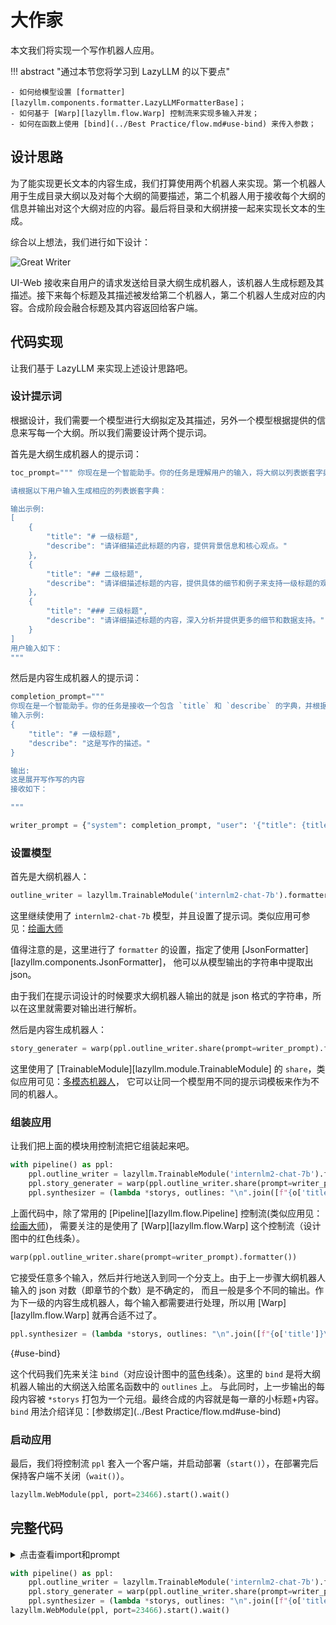 # 大作家

本文我们将实现一个写作机器人应用。

!!! abstract "通过本节您将学习到 LazyLLM 的以下要点"

    - 如何给模型设置 [formatter][lazyllm.components.formatter.LazyLLMFormatterBase]；
    - 如何基于 [Warp][lazyllm.flow.Warp] 控制流来实现多输入并发；
    - 如何在函数上使用 [bind](../Best Practice/flow.md#use-bind) 来传入参数；

## 设计思路

为了能实现更长文本的内容生成，我们打算使用两个机器人来实现。第一个机器人用于生成目录大纲以及对每个大纲的简要描述，第二个机器人用于接收每个大纲的信息并输出对这个大纲对应的内容。最后将目录和大纲拼接一起来实现长文本的生成。

综合以上想法，我们进行如下设计：

![Great Writer](../assets/4_great_writer.svg)

UI-Web 接收来自用户的请求发送给目录大纲生成机器人，该机器人生成标题及其描述。接下来每个标题及其描述被发给第二个机器人，第二个机器人生成对应的内容。合成阶段会融合标题及其内容返回给客户端。

## 代码实现

让我们基于 LazyLLM 来实现上述设计思路吧。

### 设计提示词

根据设计，我们需要一个模型进行大纲拟定及其描述，另外一个模型根据提供的信息来写每一个大纲。所以我们需要设计两个提示词。

首先是大纲生成机器人的提示词：

```python
toc_prompt=""" 你现在是一个智能助手。你的任务是理解用户的输入，将大纲以列表嵌套字典的列表。每个字典包含一个 `title` 和 `describe`，其中 `title` 中需要用Markdown格式标清层级，`describe` `describe` 是对该段的描述和写作指导。

请根据以下用户输入生成相应的列表嵌套字典：

输出示例:
[
    {
        "title": "# 一级标题",
        "describe": "请详细描述此标题的内容，提供背景信息和核心观点。"
    },
    {
        "title": "## 二级标题",
        "describe": "请详细描述标题的内容，提供具体的细节和例子来支持一级标题的观点。"
    },
    {
        "title": "### 三级标题",
        "describe": "请详细描述标题的内容，深入分析并提供更多的细节和数据支持。"
    }
]
用户输入如下：
"""
```

然后是内容生成机器人的提示词：

``` python
completion_prompt="""
你现在是一个智能助手。你的任务是接收一个包含 `title` 和 `describe` 的字典，并根据 `describe` 中的指导展开写作
输入示例:
{
    "title": "# 一级标题",
    "describe": "这是写作的描述。"
}

输出:
这是展开写作写的内容
接收如下：

"""

writer_prompt = {"system": completion_prompt, "user": '{"title": {title}, "describe": {describe}}'}
```

### 设置模型

首先是大纲机器人：

```python
outline_writer = lazyllm.TrainableModule('internlm2-chat-7b').formatter(JsonFormatter()).prompt(toc_prompt)
```

这里继续使用了 `internlm2-chat-7b` 模型，并且设置了提示词。类似应用可参见：[绘画大师](painting_master.md#use-prompt)

值得注意的是，这里进行了 `formatter` 的设置，指定了使用 [JsonFormatter][lazyllm.components.JsonFormatter]， 他可以从模型输出的字符串中提取出 json。

由于我们在提示词设计的时候要求大纲机器人输出的就是 json 格式的字符串，所以在这里就需要对输出进行解析。

然后是内容生成机器人：

```python
story_generater = warp(ppl.outline_writer.share(prompt=writer_prompt).formatter())
```

这里使用了 [TrainableModule][lazyllm.module.TrainableModule] 的 `share`，类似应用可见：[多模态机器人](multimodal_robot.md#use_share)，
它可以让同一个模型用不同的提示词模板来作为不同的机器人。

### 组装应用

让我们把上面的模块用控制流把它组装起来吧。

```python
with pipeline() as ppl:
    ppl.outline_writer = lazyllm.TrainableModule('internlm2-chat-7b').formatter(JsonFormatter()).prompt(toc_prompt)
    ppl.story_generater = warp(ppl.outline_writer.share(prompt=writer_prompt).formatter())
    ppl.synthesizer = (lambda *storys, outlines: "\n".join([f"{o['title']}\n{s}" for s, o in zip(storys, outlines)])) | bind(outlines=ppl.output('outline_writer'))
```

上面代码中，除了常用的 [Pipeline][lazyllm.flow.Pipeline] 控制流(类似应用见：[绘画大师](painting_master.md#use-pipeline))，
需要关注的是使用了 [Warp][lazyllm.flow.Warp] 这个控制流（设计图中的红色线条）。

```python
warp(ppl.outline_writer.share(prompt=writer_prompt).formatter())
```

它接受任意多个输入，然后并行地送入到同一个分支上。由于上一步骤大纲机器人输入的 json 对数（即章节的个数）是不确定的，
而且一般是多个不同的输出。作为下一级的内容生成机器人，每个输入都需要进行处理，所以用 [Warp][lazyllm.flow.Warp] 就再合适不过了。

```python
ppl.synthesizer = (lambda *storys, outlines: "\n".join([f"{o['title']}\n{s}" for s, o in zip(storys, outlines)])) | bind(outlines=ppl.output('outline_writer'))
```

[](){#use-bind}

这个代码我们先来关注 `bind`（对应设计图中的蓝色线条）。这里的 `bind` 是将大纲机器人输出的大纲送入给匿名函数中的 `outlines` 上。
与此同时，上一步输出的每段内容被 `*storys` 打包为一个元组。最终合成的内容就是每一章的小标题+内容。 `bind` 用法介绍详见：[参数绑定](../Best Practice/flow.md#use-bind)

### 启动应用

最后，我们将控制流 `ppl` 套入一个客户端，并启动部署（`start()`），在部署完后保持客户端不关闭（`wait()`）。

```python
lazyllm.WebModule(ppl, port=23466).start().wait()
```

## 完整代码

<details>
<summary>点击查看import和prompt</summary>

```python
import lazyllm
from lazyllm import pipeline, warp, bind
from lazyllm.components.formatter import JsonFormatter

toc_prompt=""" 你现在是一个智能助手。你的任务是理解用户的输入，将大纲以列表嵌套字典的列表。每个字典包含一个 `title` 和 `describe`，其中 `title` 中需要用Markdown格式标清层级，`describe` `describe` 是对该段的描述和写作指导。

请根据以下用户输入生成相应的列表嵌套字典：

输出示例:
[
    {
        "title": "# 一级标题",
        "describe": "请详细描述此标题的内容，提供背景信息和核心观点。"
    },
    {
        "title": "## 二级标题",
        "describe": "请详细描述标题的内容，提供具体的细节和例子来支持一级标题的观点。"
    },
    {
        "title": "### 三级标题",
        "describe": "请详细描述标题的内容，深入分析并提供更多的细节和数据支持。"
    }
]
用户输入如下：
"""

completion_prompt="""
你现在是一个智能助手。你的任务是接收一个包含 `title` 和 `describe` 的字典，并根据 `describe` 中的指导展开写作
输入示例:
{
    "title": "# 一级标题",
    "describe": "这是写作的描述。"
}

输出:
这是展开写作写的内容
接收如下：

"""

writer_prompt = {"system": completion_prompt, "user": '{"title": {title}, "describe": {describe}}'}
```
</details>

```python
with pipeline() as ppl:
    ppl.outline_writer = lazyllm.TrainableModule('internlm2-chat-7b').formatter(JsonFormatter()).prompt(toc_prompt)
    ppl.story_generater = warp(ppl.outline_writer.share(prompt=writer_prompt).formatter())
    ppl.synthesizer = (lambda *storys, outlines: "\n".join([f"{o['title']}\n{s}" for s, o in zip(storys, outlines)])) | bind(outlines=ppl.output('outline_writer'))
lazyllm.WebModule(ppl, port=23466).start().wait()
```
